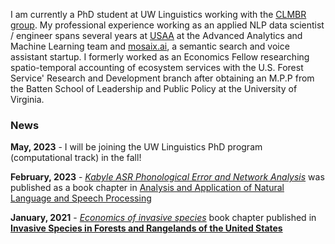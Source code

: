 I am currently a PhD student at UW Linguistics working with the [CLMBR group](https://clmbr.shane.st/). My professional experience working as an applied NLP data scientist / engineer spans several years at [USAA](https://www.usaa.com/) at the Advanced Analytics and Machine Learning team and [mosaix.ai](https://www.mosaix.ai/), a semantic search and voice assistant startup. I formerly worked as an Economics Fellow researching spatio-temporal accounting of ecosystem services with the U.S. Forest Service' Research and Development branch after obtaining an M.P.P from the Batten School of Leadership and Public Policy at the University of Virginia.

### News

**May, 2023** - I will be joining the UW Linguistics PhD program (computational track) in the fall!

**February, 2023** - *[Kabyle ASR Phonological Error and Network Analysis]([https://aclanthology.org/2021.icnlsp-1.3/](https://link.springer.com/chapter/10.1007/978-3-031-11035-1_3))* was published as a book chapter in [Analysis and Application of Natural Language and Speech Processing](https://link.springer.com/book/10.1007/978-3-031-11035-1)

**January, 2021** - *[Economics of invasive species](https://scholar.google.com/citations?view_op=view_citation&hl=en&user=-tAcAUsAAAAJ&citation_for_view=-tAcAUsAAAAJ:Wp0gIr-vW9MC)* book chapter published in **[Invasive Species in Forests and Rangelands of the United States](https://link.springer.com/book/10.1007/978-3-030-45367-1)**
